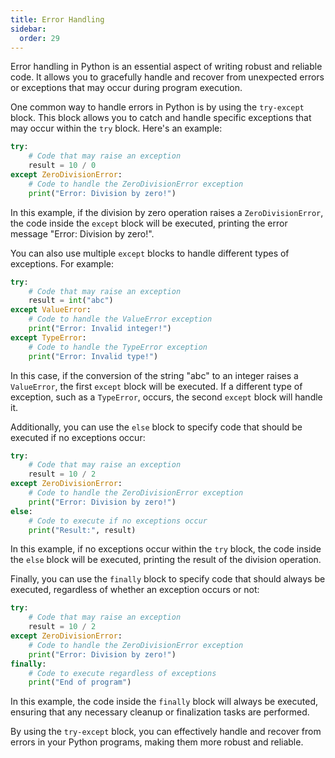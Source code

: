 ```yaml
---
title: Error Handling
sidebar:
  order: 29
---
```

Error handling in Python is an essential aspect of writing robust and reliable code. It allows you to gracefully handle and recover from unexpected errors or exceptions that may occur during program execution.

One common way to handle errors in Python is by using the `try-except` block. This block allows you to catch and handle specific exceptions that may occur within the `try` block. Here's an example:

```python
try:
    # Code that may raise an exception
    result = 10 / 0
except ZeroDivisionError:
    # Code to handle the ZeroDivisionError exception
    print("Error: Division by zero!")
```

In this example, if the division by zero operation raises a `ZeroDivisionError`, the code inside the `except` block will be executed, printing the error message "Error: Division by zero!".

You can also use multiple `except` blocks to handle different types of exceptions. For example:

```python
try:
    # Code that may raise an exception
    result = int("abc")
except ValueError:
    # Code to handle the ValueError exception
    print("Error: Invalid integer!")
except TypeError:
    # Code to handle the TypeError exception
    print("Error: Invalid type!")
```

In this case, if the conversion of the string "abc" to an integer raises a `ValueError`, the first `except` block will be executed. If a different type of exception, such as a `TypeError`, occurs, the second `except` block will handle it.

Additionally, you can use the `else` block to specify code that should be executed if no exceptions occur:

```python
try:
    # Code that may raise an exception
    result = 10 / 2
except ZeroDivisionError:
    # Code to handle the ZeroDivisionError exception
    print("Error: Division by zero!")
else:
    # Code to execute if no exceptions occur
    print("Result:", result)
```

In this example, if no exceptions occur within the `try` block, the code inside the `else` block will be executed, printing the result of the division operation.

Finally, you can use the `finally` block to specify code that should always be executed, regardless of whether an exception occurs or not:

```python
try:
    # Code that may raise an exception
    result = 10 / 2
except ZeroDivisionError:
    # Code to handle the ZeroDivisionError exception
    print("Error: Division by zero!")
finally:
    # Code to execute regardless of exceptions
    print("End of program")
```

In this example, the code inside the `finally` block will always be executed, ensuring that any necessary cleanup or finalization tasks are performed.

By using the `try-except` block, you can effectively handle and recover from errors in your Python programs, making them more robust and reliable.